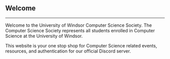 ## Welcome
-----------------

Welcome to the University of Windsor Computer Science Society. The Computer Science Society represents all students enrolled in Computer Science at the University of Windsor.

This website is your one stop shop for Computer Science related events, resources, and authentication for our official Discord server.
